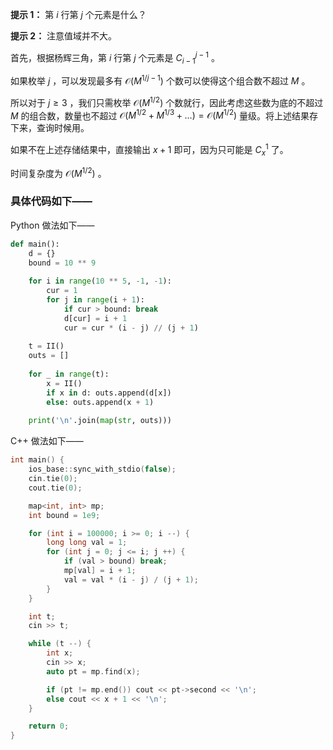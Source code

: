 **提示 1：** 第 $i$ 行第 $j$ 个元素是什么？

**提示 2：** 注意值域并不大。

首先，根据杨辉三角，第 $i$ 行第 $j$ 个元素是 $C_{i-1}^{j-1}$ 。

如果枚举 $j$ ，可以发现最多有 $\mathcal{O}(M^{1/{j-1}})$ 个数可以使得这个组合数不超过 $M$ 。

所以对于 $j\geq 3$ ，我们只需枚举 $\mathcal{O}(M^{1/2})$ 个数就行，因此考虑这些数为底的不超过 $M$ 的组合数，数量也不超过 $\mathcal{O}(M^{1/2}+M^{1/3}+\dots)=\mathcal{O}(M^{1/2})$ 量级。将上述结果存下来，查询时候用。

如果不在上述存储结果中，直接输出 $x+1$ 即可，因为只可能是 $C_x^1$ 了。

时间复杂度为 $\mathcal{O}(M^{1/2})$ 。

### 具体代码如下——

Python 做法如下——

```Python []
def main(): 
    d = {}
    bound = 10 ** 9
    
    for i in range(10 ** 5, -1, -1):
        cur = 1
        for j in range(i + 1):
            if cur > bound: break
            d[cur] = i + 1
            cur = cur * (i - j) // (j + 1)
    
    t = II()
    outs = []
    
    for _ in range(t):
        x = II()
        if x in d: outs.append(d[x])
        else: outs.append(x + 1)
    
    print('\n'.join(map(str, outs)))
```

C++ 做法如下——

```cpp []
int main() {
	ios_base::sync_with_stdio(false);
	cin.tie(0);
	cout.tie(0);

	map<int, int> mp;
	int bound = 1e9;

	for (int i = 100000; i >= 0; i --) {
		long long val = 1;
		for (int j = 0; j <= i; j ++) {
			if (val > bound) break;
			mp[val] = i + 1;
			val = val * (i - j) / (j + 1);
		}
	}

	int t;
	cin >> t;

	while (t --) {
		int x;
		cin >> x;
		auto pt = mp.find(x);

		if (pt != mp.end()) cout << pt->second << '\n';
		else cout << x + 1 << '\n';
	}

	return 0;
}
```